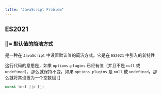 ```yaml
---
title: "JavaScript Problem"
---
```


## ES2021

### ||= 默认值的简洁方式

是一种在 `JavaScript` 中设置默认值的简洁方式。它是在 `ES2021` 中引入的新特性

这行代码的意思是，如果 `options.plugins` 已经有值（并且不是 `null` 或 `undefined`），那么就保持不变。如果 `options.plugins` 是 `null` 或 `undefined`，那么就将其设置为一个空数组 []

```javascript
const test ||= [];
```
